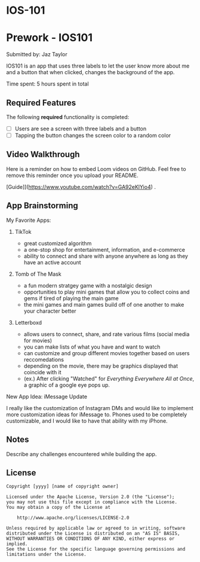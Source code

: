 # IOS-101

# Prework - IOS101

Submitted by: Jaz Taylor

IOS101 is an app that uses three labels to let the user know more about me and a button that when clicked, changes the background of the app.

Time spent: 5 hours spent in total

## Required Features

The following **required** functionality is completed:

- [ ] Users are see a screen with three labels and a button
- [ ] Tapping the button changes the screen color to a random color
 
## Video Walkthrough

Here is a reminder on how to embed Loom videos on GitHub. Feel free to remove this reminder once you upload your README. 

[Guide]](https://www.youtube.com/watch?v=GA92eKlYio4) .

## App Brainstorming

My Favorite Apps: 

1. TikTok
   - great customized algorithm
   - a one-stop shop for entertainment, information, and e-commerce
   - ability to connect and share with anyone anywhere as long as they have an active account
     
2. Tomb of The Mask
   - a fun modern stratgey game with a nostalgic design
   - opportunities to play mini games that allow you to collect coins and gems if tired of playing the main game
   - the mini games and main games build off of one another to make your character better
  
3. Letterboxd
   - allows users to connect, share, and rate various films (social media for movies)
   - you can make lists of what you have and want to watch
   - can customize and group different movies together based on users reccomedations
   - depending on the movie, there may be graphics displayed that coincide with it
   -   (ex.) After clicking "Watched" for _Everything Everywhere All at Once_, a graphic of a google eye pops up. 
   

New App Idea: iMessage Update

I really like the customization of Instagram DMs and would like to implement more customization ideas for iMessage to. Phones used to be completely customizable, and I would like to have that ability with my iPhone. 

## Notes

Describe any challenges encountered while building the app.


## License

    Copyright [yyyy] [name of copyright owner]

    Licensed under the Apache License, Version 2.0 (the "License");
    you may not use this file except in compliance with the License.
    You may obtain a copy of the License at

        http://www.apache.org/licenses/LICENSE-2.0

    Unless required by applicable law or agreed to in writing, software
    distributed under the License is distributed on an "AS IS" BASIS,
    WITHOUT WARRANTIES OR CONDITIONS OF ANY KIND, either express or implied.
    See the License for the specific language governing permissions and
    limitations under the License.
